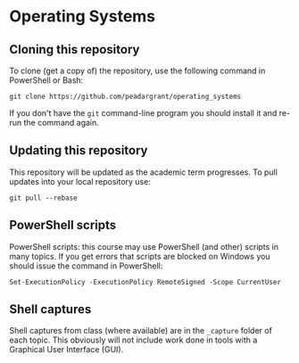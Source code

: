 # Operating Systems

## Cloning this repository

To clone (get a copy of) the repository, use the following command in PowerShell or Bash:

	git clone https://github.com/peadargrant/operating_systems

If you don't have the `git` command-line program you should install it and re-run the command again.


## Updating this repository

This repository will be updated as the academic term progresses.
To pull updates into your local repository use:

	git pull --rebase


## PowerShell scripts

PowerShell scripts: this course may use PowerShell (and other) scripts in many topics.
If you get errors that scripts are blocked on Windows you should issue the command in PowerShell:

	Set-ExecutionPolicy -ExecutionPolicy RemoteSigned -Scope CurrentUser


## Shell captures

Shell captures from class (where available) are in the `_capture` folder of each topic.
This obviously will not include work done in tools with a Graphical User Interface (GUI).


